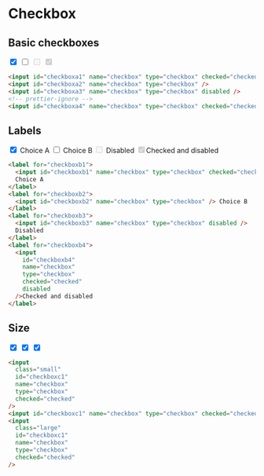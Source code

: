 # Checkbox

## Basic checkboxes

<div class="example-wrapper">
  <div class="example row">
   <input id="checkboxa1" name="checkbox" type="checkbox" checked="checked">
   <input id="checkboxa2" name="checkbox" type="checkbox">
   <input id="checkboxa3" name="checkbox" type="checkbox" disabled>
   <input id="checkboxa4" name="checkbox" type="checkbox" checked="checked" disabled>
  </div>

```html
<input id="checkboxa1" name="checkbox" type="checkbox" checked="checked" />
<input id="checkboxa2" name="checkbox" type="checkbox" />
<input id="checkboxa3" name="checkbox" type="checkbox" disabled />
<!-- prettier-ignore -->
<input id="checkboxa4" name="checkbox" type="checkbox" checked="checked" disabled>
```

</div>

## Labels

<div class="example-wrapper">
  <div class="example row">
    <label for="checkboxb1"><input id="checkboxb1" name="checkbox" type="checkbox" checked="checked"> Choice A</label>
    <label for="checkboxb2"><input id="checkboxb2" name="checkbox" type="checkbox"> Choice B</label>
    <label for="checkboxb3"><input id="checkboxb3" name="checkbox" type="checkbox" disabled> Disabled</label>
     <label for="checkboxb4"><input id="checkboxb4" name="checkbox" type="checkbox" checked="checked" disabled>Checked and disabled
     </label>
  </div>

```html
<label for="checkboxb1">
  <input id="checkboxb1" name="checkbox" type="checkbox" checked="checked" />
  Choice A
</label>
<label for="checkboxb2">
  <input id="checkboxb2" name="checkbox" type="checkbox" /> Choice B
</label>
<label for="checkboxb3">
  <input id="checkboxb3" name="checkbox" type="checkbox" disabled />
  Disabled
</label>
<label for="checkboxb4">
  <input
    id="checkboxb4"
    name="checkbox"
    type="checkbox"
    checked="checked"
    disabled
  />Checked and disabled
</label>
```

</div>

## Size

<div class="example-wrapper">
  <div class="example row">
   <input class="small" id="checkboxc1" name="checkbox" type="checkbox" checked="checked">
   <input id="checkboxc1" name="checkbox" type="checkbox" checked="checked">
   <input class="large" id="checkboxc1" name="checkbox" type="checkbox" checked="checked">

  </div>

```html
<input
  class="small"
  id="checkboxc1"
  name="checkbox"
  type="checkbox"
  checked="checked"
/>
<input id="checkboxc1" name="checkbox" type="checkbox" checked="checked" />
<input
  class="large"
  id="checkboxc1"
  name="checkbox"
  type="checkbox"
  checked="checked"
/>
```

</div>
